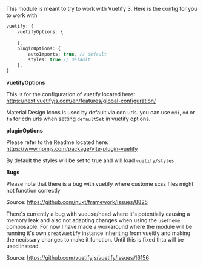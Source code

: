 This module is meant to try to work with Vuetify 3. Here is the config for you to work with

```ts
vuetify: {
    vuetifyOptions: {

    },
    pluginOptions: {
        autoImports: true, // default
        styles: true // default
    },
}
```

**vuetifyOptions**

This is for the configuration of vuetify located here: 
https://next.vuetifyjs.com/en/features/global-configuration/

Material Design Icons is used by default via cdn urls. you can use `mdi`, `md` or `fa` for cdn urls when setting `defaultSet` in vuetify options.

**pluginOptions**

Please refer to the Readme located here: 
https://www.npmjs.com/package/vite-plugin-vuetify 

By default the styles will be set to true and will load `vuetify/styles`.

**Bugs**

Please note that there is a bug with vuetify where custome scss files might not function correctly

Source: https://github.com/nuxt/framework/issues/8825

There's currently a bug with vueuse/head where it's potentially causing a memory leak and also not adapting changes when using the `useTheme` composable. For now I have made a workaround where the module will be running it's own `creatVuetify` instance inheriting from vueitfy and making the necissary changes to make it function. Until this is fixed thta will be used instead.

Source: https://github.com/vuetifyjs/vuetify/issues/16156